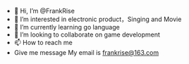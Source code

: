 - 👋 Hi, I’m @FrankRise
- 👀 I’m interested in electronic product，Singing and Movie
- 🌱 I’m currently learning go language
- 💞️ I’m looking to collaborate on game development
- 📫 How to reach me
- Give me message   My email is frankrise@163.com

<!---
FrankRise/FrankRise is a ✨ special ✨ repository because its `README.md` (this file) appears on your GitHub profile.
You can click the Preview link to take a look at your changes.
--->
